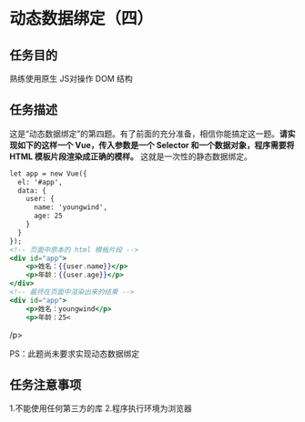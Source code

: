 # 动态数据绑定（四）
## 任务目的
熟练使用原生 JS对操作 DOM 结构
## 任务描述
这是“动态数据绑定”的第四题。有了前面的充分准备，相信你能搞定这一题。**请实现如下的这样一个 Vue，传入参数是一个 Selector 和一个数据对象，程序需要将 HTML 模板片段渲染成正确的模样。** 这就是一次性的静态数据绑定。

``` handlebars
let app = new Vue({
  el: '#app',
  data: {
    user: {
      name: 'youngwind',
      age: 25
    }
  }
});
<!-- 页面中原本的 html 模板片段 -->
<div id="app">
    <p>姓名：{{user.name}}</p>
    <p>年龄：{{user.age}}</p>
</div>
<!-- 最终在页面中渲染出来的结果 -->
<div id="app">
    <p>姓名：youngwind</p>
    <p>年龄：25<
```


/p>
</div>
PS：此题尚未要求实现动态数据绑定

## 任务注意事项

 1.不能使用任何第三方的库
 2.程序执行环境为浏览器